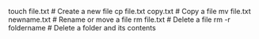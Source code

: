 touch file.txt           # Create a new file
cp file.txt copy.txt     # Copy a file
mv file.txt newname.txt  # Rename or move a file
rm file.txt              # Delete a file
rm -r foldername         # Delete a folder and its contents
